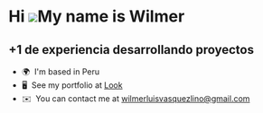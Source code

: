 Hi ![](https://user-images.githubusercontent.com/18350557/176309783-0785949b-9127-417c-8b55-ab5a4333674e.gif)My name is Wilmer
==============================================================================================================================

+1 de experiencia desarrollando proyectos
-----------------------------------------

* 🌍  I'm based in Peru
* 🖥️  See my portfolio at [Look](http://mani)
* ✉️  You can contact me at [wilmerluisvasquezlino@gmail.com](mailto:wilmerluisvasquezlino@gmail.com)
